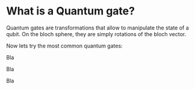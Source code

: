 # What is a Quantum gate?

Quantum gates are transformations that allow to manipulate the state of a qubit. On the bloch sphere, they are simply rotations of the bloch vector.

  

Now lets try the most common quantum gates:

Bla 

Bla 

Bla